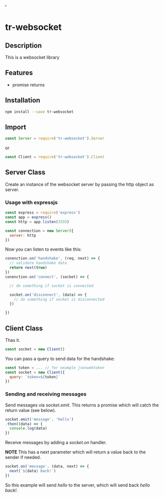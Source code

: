 <!-- [![npm](https://img.shields.io/npm/v/validator.svg)](https://www.npmjs.com/package/validator) -->
<!-- [![Travis](https://img.shields.io/travis/timreichen/validator.svg)](https://github.com/timreichen/validator) -->˚
<!-- [![David](https://img.shields.io/david/timreichen/validator.svg)](https://www.npmjs.com/package/validator) -->
<!-- [![David](https://img.shields.io/david/dev/timreichen/validator.svg)](https://www.npmjs.com/package/validator) -->

# tr-websocket

## Description
This is a websocket library
## Features
* promise returns

## Installation
```sh
npm install --save tr-websocket
```
## Import
```javascript
const Server = require('tr-websocket').Server
```
or
```javascript
const Client = require('tr-websocket').Client
```
## Server Class
Create an instance of the websocket server by passing the http object as server.

### Usage with expressjs
```javascript
const express = require('express')
const app = express()
const http = app.listen(3333)

const connection = new Server({
  server: http
})
```
Now you can listen to events like this:
```javascript
conenction.on('handshake', (req, next) => {
  // validate handshake data
  return next(true)
})
conenction.on('connect', (socket) => {

  // do something if socket is connected

  socket.on('disconnect', (data) => {
    // do something if socket is disconnected
  })

})
```

## Client Class
Thas it.
```javascript
const socket = new Client()
```
You can pass a query to send data for the handshake:
```javascript
const token = ... // for example jsonwebtoken
const socket = new Client({
  query: `token=${token}`
})
```
### Sending and receiving messages
Send messages via *socket.emit*. This returns a promise which will catch the return value (see below).
```javascript
socket.emit('message', 'hello')
.then((data) => {
  console.log(data)
})
```
Receive messages by adding a *socket.on* handler.

**NOTE** This has a next parameter which will return a value back to the sender if needed.
```javascript
socket.on('message', (data, next) => {
  next(`${data} back!`)
})
```
So this example will send *hello* to the server, which will send back *hello back!*.
